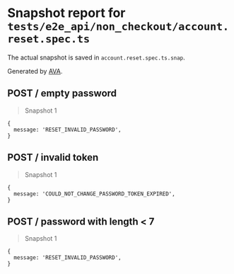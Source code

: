 # Snapshot report for `tests/e2e_api/non_checkout/account.reset.spec.ts`

The actual snapshot is saved in `account.reset.spec.ts.snap`.

Generated by [AVA](https://ava.li).

## POST / empty password

> Snapshot 1

    {
      message: 'RESET_INVALID_PASSWORD',
    }

## POST / invalid token

> Snapshot 1

    {
      message: 'COULD_NOT_CHANGE_PASSWORD_TOKEN_EXPIRED',
    }

## POST / password with length < 7

> Snapshot 1

    {
      message: 'RESET_INVALID_PASSWORD',
    }
